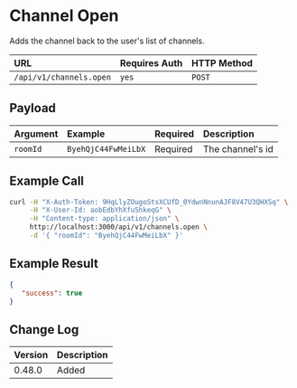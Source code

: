 # Channel Open

Adds the channel back to the user's list of channels.

| URL | Requires Auth | HTTP Method |
| :--- | :--- | :--- |
| `/api/v1/channels.open` | `yes` | `POST` |

## Payload

| Argument | Example | Required | Description |
| :--- | :--- | :--- | :--- |
| `roomId` | `ByehQjC44FwMeiLbX` | Required | The channel's id |

## Example Call

```bash
curl -H "X-Auth-Token: 9HqLlyZOugoStsXCUfD_0YdwnNnunAJF8V47U3QHXSq" \
     -H "X-User-Id: aobEdbYhXfu5hkeqG" \
     -H "Content-type: application/json" \
     http://localhost:3000/api/v1/channels.open \
     -d '{ "roomId": "ByehQjC44FwMeiLbX" }'
```

## Example Result

```json
{
   "success": true
}
```

## Change Log

| Version | Description |
| :--- | :--- |
| 0.48.0 | Added |
